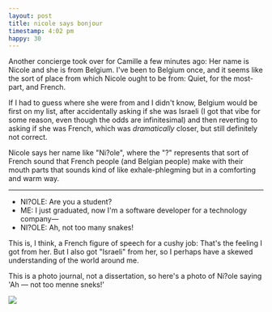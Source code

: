 ```yaml
---
layout: post
title: nicole says bonjour
timestamp: 4:02 pm
happy: 30
---
```


Another concierge took over for Camille a few minutes ago: Her name is Nicole and she is from Belgium. I've been to Belgium once, and it seems like the sort of place from which Nicole ought to be from: Quiet, for the most-part, and French.

If I had to guess where she were from and I didn't know, Belgium would be first on my list, after accidentally asking if she was Israeli (I got that vibe for some reason, even though the odds are infinitesimal) and then reverting to asking if she was French, which was _dramatically_ closer, but still definitely not correct.

Nicole says her name like "Ni?ole", where the "?" represents that sort of French sound that French people (and Belgian people) make with their mouth parts that sounds kind of like exhale-phlegming but in a comforting and warm way.

---

- NI?OLE: Are you a student?
- ME: I just graduated, now I'm a software developer for a technology company—
- NI?OLE: Ah, not too many snakes!

This is, I think, a French figure of speech for a cushy job: That's the feeling I got from her. But I also got "Israeli" from her, so I perhaps have a skewed understanding of the world around me.

This is a photo journal, not a dissertation, so here's a photo of Ni?ole saying 'Ah — not too menne sneks!'

![](http://blog.jordan.matelsky.com/photo-journal/images/IMG_0149.jpg)
